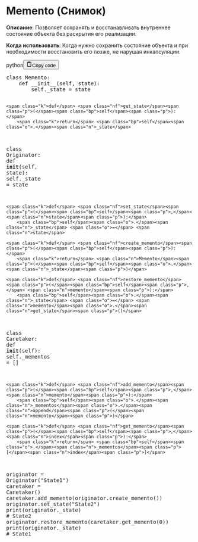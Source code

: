 <h1>Memento (Снимок)</h1>
<p><strong>Описание</strong>: Позволяет сохранять и восстанавливать внутреннее состояние объекта без раскрытия его реализации.</p>
<p><strong>Когда использовать</strong>: Когда нужно сохранить состояние объекта и при необходимости восстановить его позже, не нарушая инкапсуляции.</p>
<div class="code_element"><div class="lang_line"><text>python</text><button class="copy_code_button" onclick="CopyCode(this)"><svg style="width: 1.2em;height: 1.2em;" aria-hidden="true" xmlns="http://www.w3.org/2000/svg" fill="none" viewBox="0 0 24 24"><path stroke="currentColor" stroke-linecap="round" stroke-linejoin="round" stroke-width="2" d="M15 4h3a1 1 0 0 1 1 1v15a1 1 0 0 1-1 1H6a1 1 0 0 1-1-1V5a1 1 0 0 1 1-1h3m0 3h6m-5-4v4h4V3h-4Z"/></svg><text>Copy code</text></button></div><div class="code language-python"><div class="highlight"><pre><span></span><span class="k">class</span> <span class="nc">Memento</span><span class="p">:</span>
    <span class="k">def</span> <span class="fm">__init__</span><span class="p">(</span><span class="bp">self</span><span class="p">,</span> <span class="n">state</span><span class="p">):</span>
        <span class="bp">self</span><span class="o">.</span><span class="n">_state</span> <span class="o">=</span> <span class="n">state</span>

    <span class="k">def</span> <span class="nf">get_state</span><span class="p">(</span><span class="bp">self</span><span class="p">):</span>
        <span class="k">return</span> <span class="bp">self</span><span class="o">.</span><span class="n">_state</span>

<span class="k">class</span> <span class="nc">Originator</span><span class="p">:</span>
    <span class="k">def</span> <span class="fm">__init__</span><span class="p">(</span><span class="bp">self</span><span class="p">,</span> <span class="n">state</span><span class="p">):</span>
        <span class="bp">self</span><span class="o">.</span><span class="n">_state</span> <span class="o">=</span> <span class="n">state</span>

    <span class="k">def</span> <span class="nf">set_state</span><span class="p">(</span><span class="bp">self</span><span class="p">,</span> <span class="n">state</span><span class="p">):</span>
        <span class="bp">self</span><span class="o">.</span><span class="n">_state</span> <span class="o">=</span> <span class="n">state</span>

    <span class="k">def</span> <span class="nf">create_memento</span><span class="p">(</span><span class="bp">self</span><span class="p">):</span>
        <span class="k">return</span> <span class="n">Memento</span><span class="p">(</span><span class="bp">self</span><span class="o">.</span><span class="n">_state</span><span class="p">)</span>

    <span class="k">def</span> <span class="nf">restore_memento</span><span class="p">(</span><span class="bp">self</span><span class="p">,</span> <span class="n">memento</span><span class="p">):</span>
        <span class="bp">self</span><span class="o">.</span><span class="n">_state</span> <span class="o">=</span> <span class="n">memento</span><span class="o">.</span><span class="n">get_state</span><span class="p">()</span>

<span class="k">class</span> <span class="nc">Caretaker</span><span class="p">:</span>
    <span class="k">def</span> <span class="fm">__init__</span><span class="p">(</span><span class="bp">self</span><span class="p">):</span>
        <span class="bp">self</span><span class="o">.</span><span class="n">_mementos</span> <span class="o">=</span> <span class="p">[]</span>

    <span class="k">def</span> <span class="nf">add_memento</span><span class="p">(</span><span class="bp">self</span><span class="p">,</span> <span class="n">memento</span><span class="p">):</span>
        <span class="bp">self</span><span class="o">.</span><span class="n">_mementos</span><span class="o">.</span><span class="n">append</span><span class="p">(</span><span class="n">memento</span><span class="p">)</span>

    <span class="k">def</span> <span class="nf">get_memento</span><span class="p">(</span><span class="bp">self</span><span class="p">,</span> <span class="n">index</span><span class="p">):</span>
        <span class="k">return</span> <span class="bp">self</span><span class="o">.</span><span class="n">_mementos</span><span class="p">[</span><span class="n">index</span><span class="p">]</span>


<span class="n">originator</span> <span class="o">=</span> <span class="n">Originator</span><span class="p">(</span><span class="s2">&quot;State1&quot;</span><span class="p">)</span>
<span class="n">caretaker</span> <span class="o">=</span> <span class="n">Caretaker</span><span class="p">()</span>
<span class="n">caretaker</span><span class="o">.</span><span class="n">add_memento</span><span class="p">(</span><span class="n">originator</span><span class="o">.</span><span class="n">create_memento</span><span class="p">())</span>
<span class="n">originator</span><span class="o">.</span><span class="n">set_state</span><span class="p">(</span><span class="s2">&quot;State2&quot;</span><span class="p">)</span>
<span class="nb">print</span><span class="p">(</span><span class="n">originator</span><span class="o">.</span><span class="n">_state</span><span class="p">)</span>  <span class="c1"># State2</span>
<span class="n">originator</span><span class="o">.</span><span class="n">restore_memento</span><span class="p">(</span><span class="n">caretaker</span><span class="o">.</span><span class="n">get_memento</span><span class="p">(</span><span class="mi">0</span><span class="p">))</span>
<span class="nb">print</span><span class="p">(</span><span class="n">originator</span><span class="o">.</span><span class="n">_state</span><span class="p">)</span>  <span class="c1"># State1</span>
</pre></div></div></div>